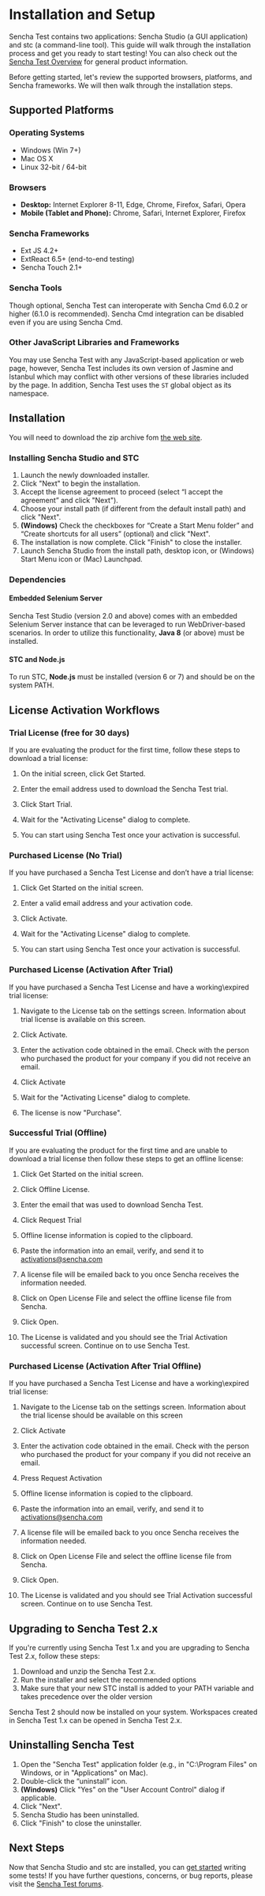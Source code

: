 # Installation and Setup

Sencha Test contains two applications: Sencha Studio (a GUI application) and stc (a command-line tool). This guide
will walk through the installation process and get you ready to start testing! You can also check out the
[Sencha Test Overview](./product_overview.html) for general product information.

Before getting started, let's review the supported browsers, platforms, and Sencha frameworks. We will then walk
through the installation steps.

## Supported Platforms

### Operating Systems
+ Windows (Win 7+)
+ Mac OS X
+ Linux 32-bit / 64-bit

### Browsers
* **Desktop:** Internet Explorer 8-11, Edge, Chrome, Firefox, Safari, Opera
* **Mobile (Tablet and Phone):** Chrome, Safari, Internet Explorer, Firefox

### Sencha Frameworks
+ Ext JS 4.2+
+ ExtReact 6.5+ (end-to-end testing)
+ Sencha Touch 2.1+

### Sencha Tools
Though optional, Sencha Test can interoperate with Sencha Cmd 6.0.2 or higher (6.1.0 is recommended).
Sencha Cmd integration can be disabled even if you are using Sencha Cmd.

### Other JavaScript Libraries and Frameworks
You may use Sencha Test with any JavaScript-based application or web page, however, Sencha Test
includes its own version of Jasmine and Istanbul which may conflict with other versions of these
libraries included by the page. In addition, Sencha Test uses the `ST` global object as its
namespace.

## Installation
You will need to download the zip archive fom [the web site](https://www.sencha.com/products/test/).

### Installing Sencha Studio and STC
1. Launch the newly downloaded installer.
1. Click "Next" to begin the installation.
1. Accept the license agreement to proceed (select “I accept the agreement” and click "Next").
1. Choose your install path (if different from the default install path) and click "Next".
1. **(Windows)** Check the checkboxes for “Create a Start Menu folder” and “Create shortcuts for all users” (optional) and click "Next".
1. The installation is now complete.  Click "Finish" to close the installer.
1. Launch Sencha Studio from the install path, desktop icon, or (Windows) Start Menu icon or
  (Mac) Launchpad.

### Dependencies
#### Embedded Selenium Server
Sencha Test Studio (version 2.0 and above) comes with an embedded Selenium Server instance that can be leveraged to run WebDriver-based scenarios. In order to utilize this functionality, **Java 8** (or above) must be installed.

#### STC and Node.js
To run STC, **Node.js** must be installed (version 6 or 7) and should be on the system PATH.

## License Activation Workflows

### Trial License (free for 30 days)

If you are evaluating the product for the first time, follow these steps to download a trial license:

1. On the initial screen, click Get Started.

1. Enter the email address used to download the Sencha Test trial.

1. Click Start Trial.

1. Wait for the "Activating License" dialog to complete.

1. You can start using Sencha Test once your activation is successful.

### Purchased License (No Trial)

If you have purchased a Sencha Test License and don’t have a trial license:

1. Click Get Started on the initial screen.

1. Enter a valid email address and your activation code.

1. Click Activate.

1. Wait for the "Activating License" dialog to complete.

1. You can start using Sencha Test once your activation is successful.

### Purchased License (Activation After Trial)

If you have purchased a Sencha Test License and have a working\expired trial license:

1. Navigate to the License tab on the settings screen. Information about trial license is available on this screen.

1. Click Activate.

1. Enter the activation code obtained in the email. Check with the person who purchased the product for your company if 
you did not receive an email.

1. Click Activate

1. Wait for the "Activating License" dialog to complete.

1. The license is now "Purchase".

### Successful Trial (Offline)

If you are evaluating the product for the first time and are unable to download a trial license then follow these steps 
to get an offline license:

1. Click Get Started on the initial screen.

1. Click Offline License.

1. Enter the email that was used to download Sencha Test.

1. Click Request Trial

1. Offline license information is copied to the clipboard. 

1. Paste the information into an email, verify, and send it to activations@sencha.com

1. A license file will be emailed back to you once Sencha receives the information needed.

1. Click on Open License File and select the offline license file from Sencha.

1. Click Open.

1. The License is validated and you should see the Trial Activation successful screen. Continue on to use Sencha Test.

### Purchased License (Activation After Trial Offline) 

If you have purchased a Sencha Test License and have a working\expired trial license:

1. Navigate to the License tab on the settings screen. Information about the trial license should be available on this screen

1. Click Activate

1. Enter the activation code obtained in the email. Check with the person who purchased the product for your company if 
you did not receive an email.

1. Press Request Activation

1. Offline license information is copied to the clipboard. 

1. Paste the information into an email, verify, and send it to activations@sencha.com

1. A license file will be emailed back to you once Sencha receives the information needed.

1. Click on Open License File and select the offline license file from Sencha.

1. Click Open.

1. The License is validated and you should see Trial Activation successful screen. Continue on to use Sencha Test.

## Upgrading to Sencha Test 2.x

If you're currently using Sencha Test 1.x and you are upgrading to Sencha Test 2.x, 
follow these steps:

1. Download and unzip the Sencha Test 2.x.
1. Run the installer and select the recommended options
1. Make sure that your new STC install is added to your PATH variable and takes precedence over the older version

Sencha Test 2 should now be installed on your system.  Workspaces created in Sencha Test 1.x can be opened in Sencha
Test 2.x.

## Uninstalling Sencha Test

1. Open the "Sencha Test" application folder (e.g., in "C:\Program Files" on Windows, or in
  "Applications" on Mac).
1. Double-click the “uninstall” icon.
1. **(Windows)** Click "Yes" on the "User Account Control" dialog if applicable.
1. Click "Next".
1. Sencha Studio has been uninstalled.
1. Click "Finish" to close the uninstaller.

## Next Steps

Now that Sencha Studio and stc are installed, you can [get started](./getting_started.html)
writing some tests! If you have further questions, concerns, or bug reports, please visit the 
[Sencha Test forums](https://www.sencha.com/forum/forumdisplay.php?144-Sencha-Test).
